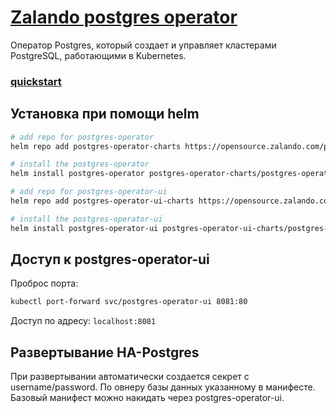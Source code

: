 # [Zalando postgres operator](https://github.com/zalando/postgres-operator)

Оператор Postgres, который создает и управляет кластерами PostgreSQL, работающими в Kubernetes.


### [quickstart](https://github.com/zalando/postgres-operator/blob/master/docs/quickstart.md)

## Установка при помощи helm

```bash
# add repo for postgres-operator
helm repo add postgres-operator-charts https://opensource.zalando.com/postgres-operator/charts/postgres-operator

# install the postgres-operator
helm install postgres-operator postgres-operator-charts/postgres-operator

# add repo for postgres-operator-ui
helm repo add postgres-operator-ui-charts https://opensource.zalando.com/postgres-operator/charts/postgres-operator-ui

# install the postgres-operator-ui
helm install postgres-operator-ui postgres-operator-ui-charts/postgres-operator-ui
```

## Доступ к postgres-operator-ui
Проброс порта:
```bash
kubectl port-forward svc/postgres-operator-ui 8081:80
```

Доступ по адресу: `localhost:8081`

## Развертывание HA-Postgres
При развертывании автоматически создается секрет с username/password. По овнеру базы данных указанному в манифесте.
Базовый манифест можно накидать через postgres-operator-ui.